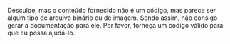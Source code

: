 Desculpe, mas o conteúdo fornecido não é um código, mas parece ser algum tipo de arquivo binário ou de imagem. Sendo assim, não consigo gerar a documentação para ele. Por favor, forneça um código válido para que eu possa ajudá-lo.
